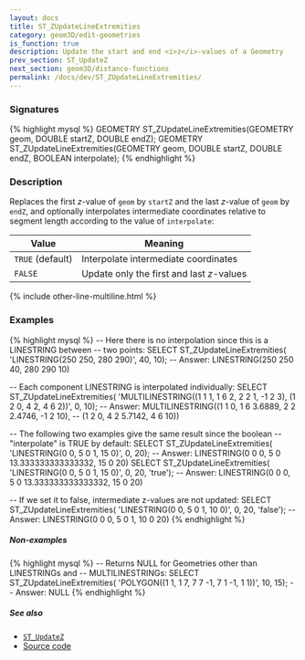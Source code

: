 ```yaml
---
layout: docs
title: ST_ZUpdateLineExtremities
category: geom3D/edit-geometries
is_function: true
description: Update the start and end <i>z</i>-values of a Geometry
prev_section: ST_UpdateZ
next_section: geom3D/distance-functions
permalink: /docs/dev/ST_ZUpdateLineExtremities/
---
```


### Signatures

{% highlight mysql %}
GEOMETRY ST_ZUpdateLineExtremities(GEOMETRY geom, DOUBLE startZ,
                                   DOUBLE endZ);
GEOMETRY ST_ZUpdateLineExtremities(GEOMETRY geom, DOUBLE startZ,
                                   DOUBLE endZ, BOOLEAN interpolate);
{% endhighlight %}

### Description

Replaces the first *z*-value of `geom` by `startZ` and the last
*z*-value of `geom` by `endZ`, and optionally interpolates
intermediate coordinates relative to segment length according to the
value of `interpolate`:

| Value            | Meaning                                   |
|------------------|-------------------------------------------|
| `TRUE` (default) | Interpolate intermediate coordinates      |
| `FALSE`          | Update only the first and last *z*-values |

{% include other-line-multiline.html %}

### Examples

{% highlight mysql %}
-- Here there is no interpolation since this is a LINESTRING between
-- two points:
SELECT ST_ZUpdateLineExtremities(
            'LINESTRING(250 250, 280 290)', 40, 10);
-- Answer:   LINESTRING(250 250 40, 280 290 10)

-- Each component LINESTRING is interpolated individually:
SELECT ST_ZUpdateLineExtremities(
            'MULTILINESTRING((1 1 1, 1 6 2, 2 2 1, -1 2 3),
                             (1 2 0, 4 2, 4 6 2))', 0, 10);
-- Answer:   MULTILINESTRING((1 1 0, 1 6 3.6889, 2 2 2.4746, -1 2 10),
--                           (1 2 0, 4 2 5.7142, 4 6 10))

-- The following two examples give the same result since the boolean
-- "interpolate" is TRUE by default:
SELECT ST_ZUpdateLineExtremities(
            'LINESTRING(0 0, 5 0 1, 15 0)', 0, 20);
-- Answer:   LINESTRING(0 0 0, 5 0 13.333333333333332, 15 0 20)
SELECT ST_ZUpdateLineExtremities(
            'LINESTRING(0 0, 5 0 1, 15 0)', 0, 20, 'true');
-- Answer:   LINESTRING(0 0 0, 5 0 13.333333333333332, 15 0 20)

-- If we set it to false, intermediate z-values are not updated:
SELECT ST_ZUpdateLineExtremities(
            'LINESTRING(0 0, 5 0 1, 10 0)', 0, 20, 'false');
-- Answer:   LINESTRING(0 0 0, 5 0 1, 10 0 20)
{% endhighlight %}

##### Non-examples

{% highlight mysql %}
-- Returns NULL for Geometries other than LINESTRINGs and
-- MULTILINESTRINGs:
SELECT ST_ZUpdateLineExtremities(
            'POLYGON((1 1, 1 7, 7 7 -1, 7 1 -1, 1 1))', 10, 15);
-- Answer: NULL
{% endhighlight %}

##### See also
* [`ST_UpdateZ`](../ST_UpdateZ)
* <a href="https://github.com/orbisgis/h2gis/blob/master/h2spatial-ext/src/main/java/org/h2gis/h2spatialext/function/spatial/edit/ST_ZUpdateLineExtremities.java" target="_blank">Source code</a>
